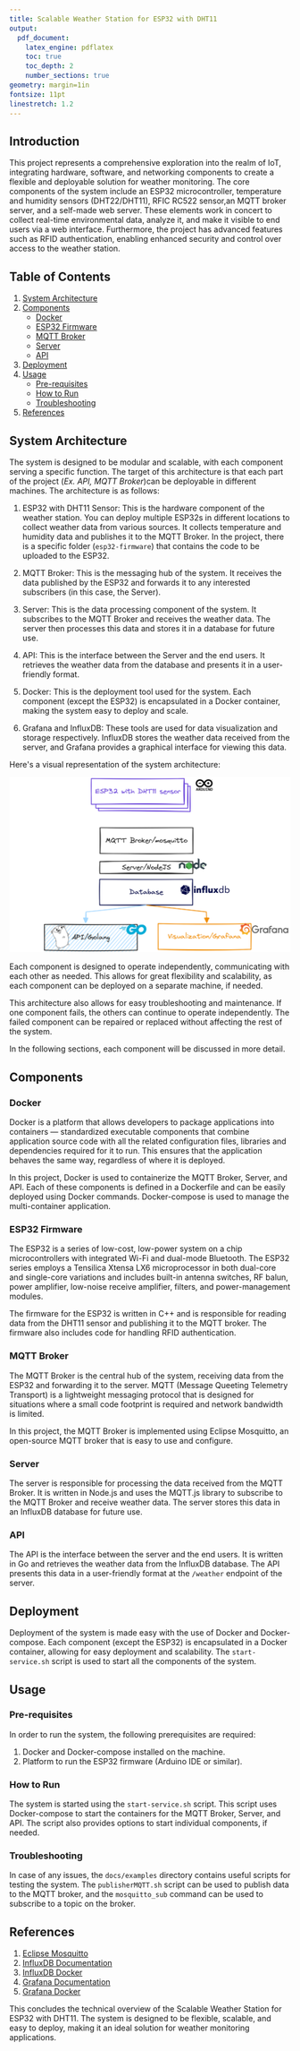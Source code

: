 ```yaml
---
title: Scalable Weather Station for ESP32 with DHT11
output: 
  pdf_document:
    latex_engine: pdflatex
    toc: true
    toc_depth: 2
    number_sections: true
geometry: margin=1in
fontsize: 11pt
linestretch: 1.2
---
```


## Introduction

This project represents a comprehensive exploration into the realm of IoT, integrating hardware, software, and networking components to create a flexible and deployable solution for weather monitoring. The core components of the system include an ESP32 microcontroller, temperature and humidity sensors (DHT22/DHT11), RFIC RC522 sensor,an MQTT broker server, and a self-made web server. These elements work in concert to collect real-time environmental data, analyze it, and make it visible to end users via a web interface. Furthermore, the project has advanced features such as RFID authentication, enabling enhanced security and control over access to the weather station.

## Table of Contents

1. [System Architecture](#system-architecture)
2. [Components](#components)
    - [Docker](#docker)
    - [ESP32 Firmware](#esp32-firmware)
    - [MQTT Broker](#mqtt-broker)
    - [Server](#server)
    - [API](#api)
3. [Deployment](#deployment)
4. [Usage](#usage)
    - [Pre-requisites](#pre-requisites)
    - [How to Run](#how-to-run)
    - [Troubleshooting](#troubleshooting)
5. [References](#references)

## System Architecture

The system is designed to be modular and scalable, with each component serving
a specific function. The target of this architecture is that each part of the
project (_Ex. API, MQTT Broker_)can be deployable in different machines.
The architecture is as follows:

1. ESP32 with DHT11 Sensor:
This is the hardware component of the weather station.
You can deploy multiple ESP32s in different locations to collect weather data
from various sources.
It collects temperature and humidity data and publishes it to the MQTT Broker.
In the project, there is a specific folder (`esp32-firmware`)
that contains the code to be uploaded to the ESP32.

2. MQTT Broker:
This is the messaging hub of the system. It receives the data published
by the ESP32 and forwards it to any interested subscribers
(in this case, the Server).

3. Server:
This is the data processing component of the system.
It subscribes to the MQTT Broker and receives the weather data.
The server then processes this data and stores it in a database for future use.

4. API:
This is the interface between the Server and the end users.
It retrieves the weather data from the database
and presents it in a user-friendly format.

5. Docker:
This is the deployment tool used for the system.
Each component (except the ESP32) is encapsulated in a Docker container,
making the system easy to deploy and scale.

6. Grafana and InfluxDB:
These tools are used for data visualization and storage respectively.
InfluxDB stores the weather data received from the server,
and Grafana provides a graphical interface for viewing this data.

Here's a visual representation of the system architecture:

![System Architecture](./docs/images/system-architecture.png)

Each component is designed to operate independently, communicating with each other as needed. This allows for great flexibility and scalability, as each component can be deployed on a separate machine, if needed.

This architecture also allows for easy troubleshooting and maintenance. If one component fails, the others can continue to operate independently. The failed component can be repaired or replaced without affecting the rest of the system.

In the following sections, each component will be discussed in more detail.


## Components

### Docker

Docker is a platform that allows developers to package applications into containers — standardized executable components that combine application source code with all the related configuration files, libraries and dependencies required for it to run. This ensures that the application behaves the same way, regardless of where it is deployed.

In this project, Docker is used to containerize the MQTT Broker, Server, and API. Each of these components is defined in a Dockerfile and can be easily deployed using Docker commands. Docker-compose is used to manage the multi-container application.

### ESP32 Firmware

The ESP32 is a series of low-cost, low-power system on a chip microcontrollers with integrated Wi-Fi and dual-mode Bluetooth. The ESP32 series employs a Tensilica Xtensa LX6 microprocessor in both dual-core and single-core variations and includes built-in antenna switches, RF balun, power amplifier, low-noise receive amplifier, filters, and power-management modules.

The firmware for the ESP32 is written in C++ and is responsible for reading data from the DHT11 sensor and publishing it to the MQTT broker. The firmware also includes code for handling RFID authentication.

### MQTT Broker

The MQTT Broker is the central hub of the system, receiving data from the ESP32 and forwarding it to the server. MQTT (Message Queeting Telemetry Transport) is a lightweight messaging protocol that is designed for situations where a small code footprint is required and network bandwidth is limited.

In this project, the MQTT Broker is implemented using Eclipse Mosquitto, an open-source MQTT broker that is easy to use and configure.

### Server

The server is responsible for processing the data received from the MQTT Broker. It is written in Node.js and uses the MQTT.js library to subscribe to the MQTT Broker and receive weather data. The server stores this data in an InfluxDB database for future use.

### API

The API is the interface between the server and the end users. It is written in Go and retrieves the weather data from the InfluxDB database. The API presents this data in a user-friendly format at the `/weather` endpoint of the server.

## Deployment

Deployment of the system is made easy with the use of Docker and Docker-compose. Each component (except the ESP32) is encapsulated in a Docker container, allowing for easy deployment and scalability. The `start-service.sh` script is used to start all the components of the system.

## Usage

### Pre-requisites

In order to run the system, the following prerequisites are required:

1. Docker and Docker-compose installed on the machine.
2. Platform to run the ESP32 firmware (Arduino IDE or similar).

### How to Run

The system is started using the `start-service.sh` script. This script uses Docker-compose to start the containers for the MQTT Broker, Server, and API. The script also provides options to start individual components, if needed.

### Troubleshooting

In case of any issues, the `docs/examples` directory contains useful scripts for testing the system. The `publisherMQTT.sh` script can be used to publish data to the MQTT broker, and the `mosquitto_sub` command can be used to subscribe to a topic on the broker.

## References

1. [Eclipse Mosquitto](https://hub.docker.com/_/eclipse-mosquitto/)
2. [InfluxDB Documentation](https://docs.influxdata.com/influxdb/v2/)
3. [InfluxDB Docker](https://hub.docker.com/_/influxdb)
4. [Grafana Documentation](https://grafana.com/docs/grafana/latest/)
5. [Grafana Docker](https://hub.docker.com/r/grafana/grafana)

This concludes the technical overview of the Scalable Weather Station for ESP32 with DHT11. The system is designed to be flexible, scalable, and easy to deploy, making it an ideal solution for weather monitoring applications.





